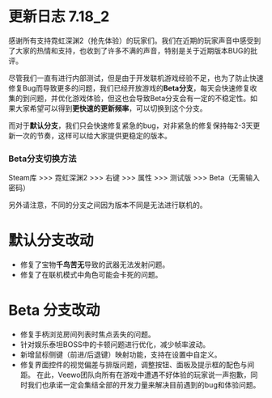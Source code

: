 # 更新日志 7.18_2

感谢所有支持霓虹深渊2（抢先体验）的玩家们。我们在近期的玩家声音中感受到了大家的热情和支持，也收到了许多不满的声音，特别是关于近期版本BUG的批评。

尽管我们一直有进行内部测试，但是由于开发联机游戏经验不足，也为了防止快速修复Bug而导致更多的问题，我们已经开放游戏的**Beta分支**，每天会快速修复收集的到问题，并优化游戏体验，但这也会导致Beta分支会有一定的不稳定性。如果大家希望可以得到**更快速的更新频率**，可以切换到这个分支。

而对于**默认分支**，我们只会快速修复紧急的bug，对非紧急的修复保持每2-3天更新一次的节奏，这样可以给大家提供更稳定的版本。

### Beta分支切换方法

Steam库 >>> 霓虹深渊2 >>> 右键 >>> 属性 >>> 测试版 >>> Beta（无需输入密码）

另外请注意，不同的分支之间因为版本不同是无法进行联机的。

# 默认分支改动

* 修复了宝物**千鸟苦无**导致的武器无法发射问题。
* 修复了在联机模式中角色可能会卡死的问题。
# Beta 分支改动

* 修复手柄浏览房间列表时焦点丢失的问题。
* 针对娱乐泰坦BOSS中的卡顿问题进行优化，减少帧率波动。
* 新增鼠标侧键（前进/后退键）映射功能，支持在设置中自定义。
* 修复界面控件的视觉偏差与排版问题，调整按钮、面板及提示框的配色与间距。
在此，Veewo团队向所有在游戏中遭遇不好体验的玩家说一声抱歉，同时我们也承诺一定会集结全部的开发力量来解决目前遇到的bug和体验问题。

